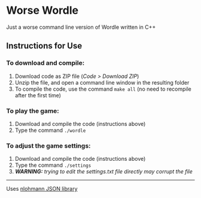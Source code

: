 # Worse Wordle

Just a worse command line version of Wordle written in C++

## Instructions for Use

### To download and compile:
1. Download code as ZIP file (*Code > Download ZIP*)
2. Unzip the file, and open a command line window in the resulting folder
3. To compile the code, use the command `make all` (no need to recompile after the first time)

### To play the game:
1. Download and compile the code (instructions above)
2. Type the command `./wordle`

### To adjust the game settings:
1. Download and compile the code (instructions above)
2. Type the command `./settings`
3. *__WARNING:__ trying to edit the settings.txt file directly may corrupt the file*

---

Uses [nlohmann JSON library](https://github.com/nlohmann/json)
